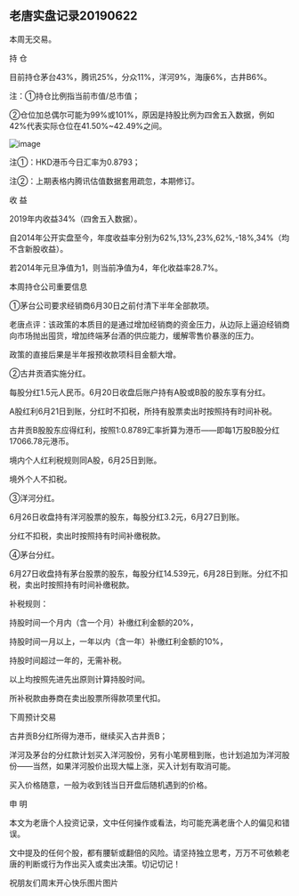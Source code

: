 ## 老唐实盘记录20190622
本周无交易。

持 仓

目前持仓茅台43%，腾讯25%，分众11%，洋河9%，海康6%，古井B6%。

注：①持仓比例指当前市值/总市值；

②仓位加总偶尔可能为99%或101%，原因是持股比例为四舍五入数据，例如42%代表实际仓位在41.50%~42.49%之间。

![image](https://github.com/fengyumozhu/tsf/assets/6201828/eae4c21f-61fe-4548-bd38-c04ea45e0b4b)


注①：HKD港币今日汇率为0.8793；

注②：上期表格内腾讯估值数据套用疏忽，本期修订。

收 益

2019年内收益34%（四舍五入数据）。

自2014年公开实盘至今，年度收益率分别为62%,13%,23%,62%,-18%,34%（均不含新股收益）。

若2014年元旦净值为1，则当前净值为4，年化收益率28.7%。 

本周持仓公司重要信息

①茅台公司要求经销商6月30日之前付清下半年全部款项。

老唐点评：该政策的本质目的是通过增加经销商的资金压力，从边际上逼迫经销商向市场抛出囤货，增加终端茅台酒的供应能力，缓解零售价暴涨的压力。

政策的直接后果是半年报预收款项科目金额大增。 

②古井贡酒实施分红。

每股分红1.5元人民币。6月20日收盘后账户持有A股或B股的股东享有分红。 

A股红利6月21日到账，分红时不扣税，所持有股票卖出时按照持有时间补税。

古井贡B股股东应得红利，按照1:0.8789汇率折算为港币——即每1万股B股分红17066.78元港币。

境内个人红利税规则同A股，6月25日到账。

境外个人不扣税。 

③洋河分红。

6月26日收盘持有洋河股票的股东，每股分红3.2元，6月27日到账。

分红不扣税，卖出时按照持有时间补缴税款。

④茅台分红。 

6月27日收盘持有茅台股票的股东，每股分红14.539元，6月28日到账。分红不扣税，卖出时按照持有时间补缴税款。


补税规则：

持股时间一个月内（含一个月）补缴红利金额的20%，

持股时间一月以上，一年以内（含一年）补缴红利金额的10%，

持股时间超过一年的，无需补税。

以上均按照先进先出原则计算持股时间。

所补税款由券商在卖出股票所得款项里代扣。



下周预计交易

古井贡B分红所得为港币，继续买入古井贡B；

洋河及茅台的分红款计划买入洋河股份，另有小笔房租到账，也计划追加为洋河股份——当然，如果洋河股价出现大幅上涨，买入计划有取消可能。

买入价格随意，一般为收到钱当日开盘后随机遇到的价格。 

申 明

本文为老唐个人投资记录，文中任何操作或看法，均可能充满老唐个人的偏见和错误。

文中提及的任何个股，都有腰斩或翻倍的风险。请坚持独立思考，万万不可依赖老唐的判断或行为作出买入或卖出决策。切记切记！

祝朋友们周末开心快乐图片图片
